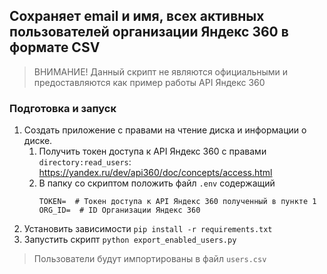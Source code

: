 ## Сохраняет email и имя, всех активных пользователей организации Яндекс 360 в формате CSV

> ВНИМАНИЕ! Данный скрипт не являются официальными и предоставляются как пример работы API Яндекс 360

### Подготовка и запуск

1.	Создать приложение с правами на чтение диска и информации о диске.
    1.	Получить токен доступа к API Яндекс 360 с правами `directory:read_users`: https://yandex.ru/dev/api360/doc/concepts/access.html
    2.	В папку со скриптом положить файл `.env` содержащий
        ```
        TOKEN=  # Токен доступа к API Яндекс 360 полученный в пункте 1
        ORG_ID=  # ID Организации Яндекс 360
        ```
2. Установить зависимости `pip install -r requirements.txt`
3. Запустить скрипт `python export_enabled_users.py`

> Пользователи будут импортированы в файл `users.csv`